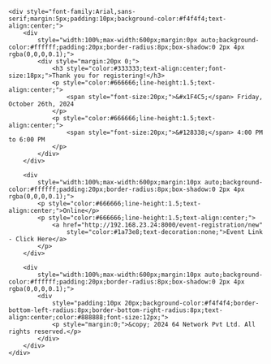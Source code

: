 

    <div style="font-family:Arial,sans-serif;margin:5px;padding:10px;background-color:#f4f4f4;text-align:center;">
        <div
            style="width:100%;max-width:600px;margin:0px auto;background-color:#ffffff;padding:20px;border-radius:8px;box-shadow:0 2px 4px rgba(0,0,0,0.1);">
            <div style="margin:20px 0;">
                <h3 style="color:#333333;text-align:center;font-size:18px;">Thank you for registering!</h3>
                <p style="color:#666666;line-height:1.5;text-align:center;">
                    <span style="font-size:20px;">&#x1F4C5;</span> Friday, October 26th, 2024
                </p>
                <p style="color:#666666;line-height:1.5;text-align:center;">
                    <span style="font-size:20px;">&#128338;</span> 4:00 PM to 6:00 PM
                </p>
            </div>
        </div>

        <div
            style="width:100%;max-width:600px;margin:10px auto;background-color:#ffffff;padding:20px;border-radius:8px;box-shadow:0 2px 4px rgba(0,0,0,0.1);">
            <p style="color:#666666;line-height:1.5;text-align:center;">Online</p>
            <p style="color:#666666;line-height:1.5;text-align:center;">
                <a href="http://192.168.23.24:8000/event-registration/new"
                    style="color:#1a73e8;text-decoration:none;">Event Link - Click Here</a>
            </p>
        </div>

        <div
            style="width:100%;max-width:600px;margin:10px auto;background-color:#ffffff;padding:20px;border-radius:8px;box-shadow:0 2px 4px rgba(0,0,0,0.1);">
            <div
                style="padding:10px 20px;background-color:#f4f4f4;border-bottom-left-radius:8px;border-bottom-right-radius:8px;text-align:center;color:#888888;font-size:12px;">
                <p style="margin:0;">&copy; 2024 64 Network Pvt Ltd. All rights reserved.</p>
            </div>
        </div>
    </div>
    
    
    
    



